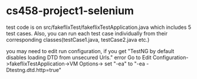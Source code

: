 # cs458-project1-selenium

test code is on src/fakeflixTest/fakeflixTestApplication.java which includes 5 test cases. Also, you can run each test case individually from their corresponding classes(testCase1.java, testCase2.java etc.)

you may need to edit run configuration, if you get  "TestNG by default disables loading DTD from unsecured Urls." error 
Go to Edit Configuration->fakeflixTestApplication->VM Options-> set "-ea" to "-ea -Dtestng.dtd.http=true"
